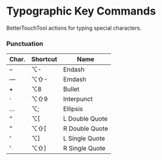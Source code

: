 # Typographic Key Commands
 BetterTouchTool actions for typing special characters.

### Punctuation

Char.|Shortcut|Name
-----|--------|----
– | ⌥- | Endash
— | ⌥⇧- | Emdash
• | ⌥8 | Bullet
· | ⌥⇧9 | Interpunct
… | ⌥; | Ellipsis
“ | ⌥\[ | L Double Quote
” | ⌥⇧\[ | R Double Quote
‘ | ⌥] | L Single Quote
’ | ⌥⇧] | R Single Quote
